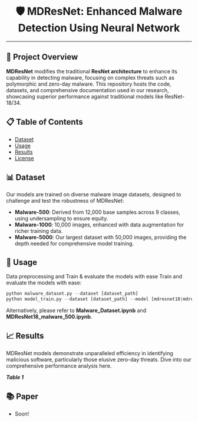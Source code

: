 <div align="center">

# 🛡️ MDResNet: Enhanced Malware Detection Using Neural Network

</div>

---

## 📑 Project Overview

**MDResNet** modifies the traditional **ResNet architecture** to enhance its capability in detecting malware, focusing on complex threats such as polymorphic and zero-day malware. This repository hosts the code, datasets, and comprehensive documentation used in our research, showcasing superior performance against traditional models like ResNet-18/34.

## 📋 Table of Contents

- [Dataset](#Dataset)
- [Usage](#Usage)
- [Results](#Results)
- [License](#License)

## 📊 Dataset

Our models are trained on diverse malware image datasets, designed to challenge and test the robustness of MDResNet:

- **Malware-500**: Derived from 12,000 base samples across 9 classes, using undersampling to ensure equity.
- **Malware-1000**: 10,000 images, enhanced with data augmentation for richer training data.
- **Malware-5000**: Our largest dataset with 50,000 images, providing the depth needed for comprehensive model training.

## 🚀 Usage
Data preprocessing and Train & evaluate the models with ease 
Train and evaluate the models with ease:
```python
python malware_dataset.py --dataset [dataset_path]
python model_train.py --dataset [dataset_path] --model [mdresnet18|mdresnet34|mdensedresnet18|mdensedresnet34]
```
Alternatively, please refer to **Malware_Dataset.ipynb** and **MDResNet18_malware_500.ipynb**.

## 📈 Results

MDResNet models demonstrate unparalleled efficiency in identifying malicious software, particularly those elusive zero-day threats. Dive into our comprehensive performance analysis here.

***Table 1***

## 📚 Paper

- Soon!
